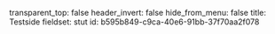 transparent_top: false
header_invert: false
hide_from_menu: false
title: Testside
fieldset: stut
id: b595b849-c9ca-40e6-91bb-37f70aa2f078
